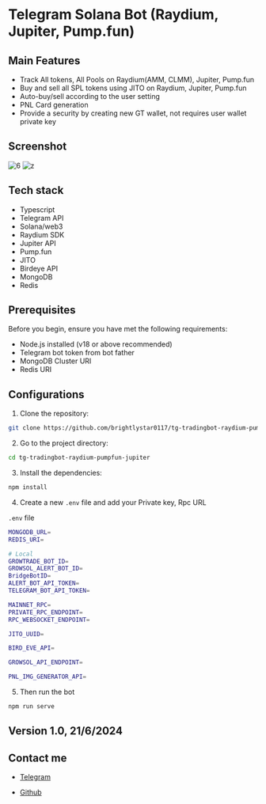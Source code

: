 # Telegram Solana Bot (Raydium, Jupiter, Pump.fun)
## Main Features

- Track All tokens, All Pools on Raydium(AMM, CLMM), Jupiter, Pump.fun 
- Buy and sell all SPL tokens using JITO on Raydium, Jupiter, Pump.fun
- Auto-buy/sell according to the user setting
- PNL Card generation
- Provide a security by creating new GT wallet, not requires user wallet private key

## Screenshot

![6](https://github-production-user-asset-6210df.s3.amazonaws.com/138183918/343667485-351d8203-6f4d-4560-8b70-cecf0468ad9a.jpg?X-Amz-Algorithm=AWS4-HMAC-SHA256&X-Amz-Credential=AKIAVCODYLSA53PQK4ZA%2F20250211%2Fus-east-1%2Fs3%2Faws4_request&X-Amz-Date=20250211T081154Z&X-Amz-Expires=300&X-Amz-Signature=208166d26fa8c2d915a942d9dcf593b8228467e92b7a8b3ecbc0d7161a3b08e4&X-Amz-SignedHeaders=host)
![z](https://github-production-user-asset-6210df.s3.amazonaws.com/138183918/343667571-20e824c4-82ab-4774-a4b3-5434d4cf925f.PNG?X-Amz-Algorithm=AWS4-HMAC-SHA256&X-Amz-Credential=AKIAVCODYLSA53PQK4ZA%2F20250211%2Fus-east-1%2Fs3%2Faws4_request&X-Amz-Date=20250211T081256Z&X-Amz-Expires=300&X-Amz-Signature=fb23f32c15bdea9a11407e62394ca9a2ab057be5c39adc3979f0a21b08170db3&X-Amz-SignedHeaders=host)

## Tech stack
- Typescript
- Telegram API
- Solana/web3
- Raydium SDK
- Jupiter API
- Pump.fun
- JITO
- Birdeye API
- MongoDB
- Redis

## Prerequisites

Before you begin, ensure you have met the following requirements:

- Node.js installed (v18 or above recommended)
- Telegram bot token from bot father
- MongoDB Cluster URI
- Redis URI

## Configurations

1. Clone the repository:

```sh
git clone https://github.com/brightlystar0117/tg-tradingbot-raydium-pumpfun-jupiter.git
```

2. Go to the project directory:

```sh
cd tg-tradingbot-raydium-pumpfun-jupiter
```

3. Install the dependencies:

```sh
npm install
```

4. Create a new `.env` file and add your Private key, Rpc URL

`.env` file
```sh
MONGODB_URL=
REDIS_URI=

# Local
GROWTRADE_BOT_ID=
GROWSOL_ALERT_BOT_ID=
BridgeBotID=
ALERT_BOT_API_TOKEN=
TELEGRAM_BOT_API_TOKEN=

MAINNET_RPC=
PRIVATE_RPC_ENDPOINT=
RPC_WEBSOCKET_ENDPOINT=

JITO_UUID=

BIRD_EVE_API=

GROWSOL_API_ENDPOINT=

PNL_IMG_GENERATOR_API=

```

5. Then run the bot

```sh
npm run serve
```

## Version 1.0,   21/6/2024

## Contact me
- [Telegram](https://t.me/regendarystar)

- [Github](https://github.com/brightlystar0117)